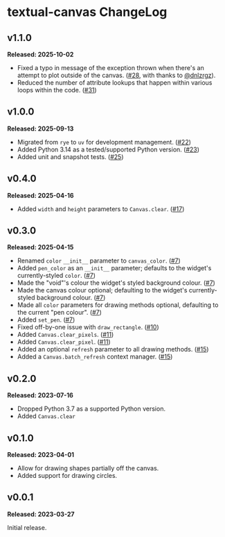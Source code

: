# textual-canvas ChangeLog

## v1.1.0

**Released: 2025-10-02**

- Fixed a typo in message of the exception thrown when there's an attempt to
  plot outside of the canvas.
  ([#28](https://github.com/davep/textual-canvas/pull/28), with thanks to
  [@dnlzrgz](https://github.com/dnlzrgz)).
- Reduced the number of attribute lookups that happen within various loops
  within the code. ([#31](https://github.com/davep/textual-canvas/pull/31))

## v1.0.0

**Released: 2025-09-13**

- Migrated from `rye` to `uv` for development management.
  ([#22](https://github.com/davep/textual-canvas/pull/22))
- Added Python 3.14 as a tested/supported Python version.
  ([#23](https://github.com/davep/textual-canvas/pull/23))
- Added unit and snapshot tests.
  ([#25](https://github.com/davep/textual-canvas/pull/25))

## v0.4.0

**Released: 2025-04-16**

- Added `width` and `height` parameters to `Canvas.clear`.
  ([#17](https://github.com/davep/textual-canvas/pull/17))

## v0.3.0

**Released: 2025-04-15**

- Renamed `color` `__init__` parameter to `canvas_color`.
  ([#7](https://github.com/davep/textual-canvas/pull/7))
- Added `pen_color` as an `__init__` parameter; defaults to the widget's
  currently-styled `color`.
  ([#7](https://github.com/davep/textual-canvas/pull/7))
- Made the "void"'s colour the widget's styled background colour.
  ([#7](https://github.com/davep/textual-canvas/pull/7))
- Made the canvas colour optional; defaulting to the widget's
  currently-styled background colour.
  ([#7](https://github.com/davep/textual-canvas/pull/7))
- Made all `color` parameters for drawing methods optional, defaulting to
  the current "pen colour". ([#7](https://github.com/davep/textual-canvas/pull/7))
- Added `set_pen`. ([#7](https://github.com/davep/textual-canvas/pull/7))
- Fixed off-by-one issue with `draw_rectangle`.
  ([#10](https://github.com/davep/textual-canvas/pull/10))
- Added `Canvas.clear_pixels`.
  ([#11](https://github.com/davep/textual-canvas/pull/11))
- Added `Canvas.clear_pixel`.
  ([#11](https://github.com/davep/textual-canvas/pull/11))
- Added an optional `refresh` parameter to all drawing methods.
  ([#15](https://github.com/davep/textual-canvas/pull/15))
- Added a `Canvas.batch_refresh` context manager.
  ([#15](https://github.com/davep/textual-canvas/pull/15))

## v0.2.0

**Released: 2023-07-16**

- Dropped Python 3.7 as a supported Python version.
- Added `Canvas.clear`

## v0.1.0

**Released: 2023-04-01**

- Allow for drawing shapes partially off the canvas.
- Added support for drawing circles.

## v0.0.1

**Released: 2023-03-27**

Initial release.

[//]: # (ChangeLog.md ends here)
